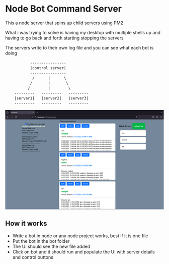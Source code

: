 # Node Bot Command Server
This a node server that spins up child servers using PM2

What i was trying to solve is having my desktop with multiple shells up and having to go back and forth 
starting stopping the servers

The servers write to their own log file and you can see what each bot is doing

               ----------------
               |control server|
               ---------------- 
                /      |      \
               /       |       \
              /        |        \
        ---------   ---------   ---------
        |server1|   |server2|   |server3| 
        ---------   ---------   ---------

![Example Image](https://github.com/baric6/nodeCommandServer/blob/main/screenshot.png)


## How it works
- Write a bot in node or any node project works, best if it is one file
- Put the bot in the bot folder
- The UI should see the new file added
- Click on bot and it should run and populate the UI with server details and control buttons
